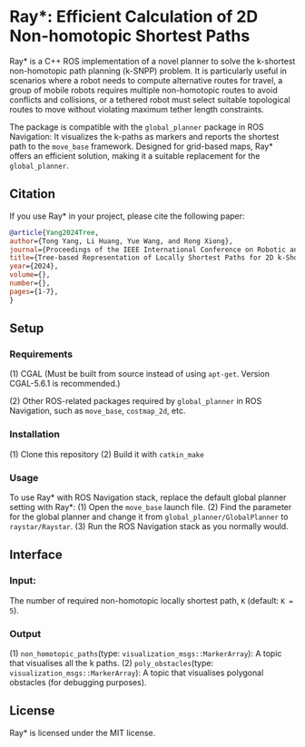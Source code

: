 # Ray*: Efficient Calculation of 2D Non-homotopic Shortest Paths
Ray* is a C++ ROS implementation of a novel planner to solve the k-shortest non-homotopic path planning (k-SNPP) problem. It is particularly useful in scenarios where a robot needs to compute alternative routes for travel, a group of mobile robots requires multiple non-homotopic routes to avoid conflicts and collisions, or a tethered robot must select suitable topological routes to move without violating maximum tether length constraints. 

The package is compatible with the ```global_planner``` package in ROS Navigation: It visualizes the k-paths as markers and reports the shortest path to the ```move_base``` framework. Designed for grid-based maps, Ray* offers an efficient solution, making it a suitable replacement for the ```global_planner```. 

## Citation
If you use Ray* in your project, please cite the following paper: 
 ```bibtex
@article{Yang2024Tree, 
author={Tong Yang, Li Huang, Yue Wang, and Rong Xiong}, 
journal={Proceedings of the IEEE International Conference on Robotic and Automation (ICRA) 2024}, 
title={Tree-based Representation of Locally Shortest Paths for 2D k-Shortest Non-homotopic Path Planning},
year={2024}, 
volume={}, 
number={}, 
pages={1-7}, 
}
```

## Setup

### Requirements

(1) CGAL (Must be built from source instead of using ```apt-get```. Version CGAL-5.6.1 is recommended.)

(2) Other ROS-related packages required by ```global_planner``` in ROS Navigation, such as ```move_base```, ```costmap_2d```, etc. 

### Installation
(1) Clone this repository
(2) Build it with ```catkin_make```

### Usage
To use Ray* with ROS Navigation stack, replace the default global planner setting with Ray*: 
(1) Open the ```move_base``` launch file. 
(2) Find the parameter for the global planner and change it from ```global_planner/GlobalPlanner``` to ```raystar/Raystar```. 
(3) Run the ROS Navigation stack as you normally would.

## Interface

### Input:

The number of required non-homotopic locally shortest path, ```K``` (default: ```K = 5```).

### Output

(1) ```non_homotopic_paths```(type: ```visualization_msgs::MarkerArray```): A topic that visualises all the k paths.
(2) ```poly_obstacles```(type: ```visualization_msgs::MarkerArray```): A topic that visualises polygonal obstacles (for debugging purposes).

## License
Ray* is licensed under the MIT license. 

